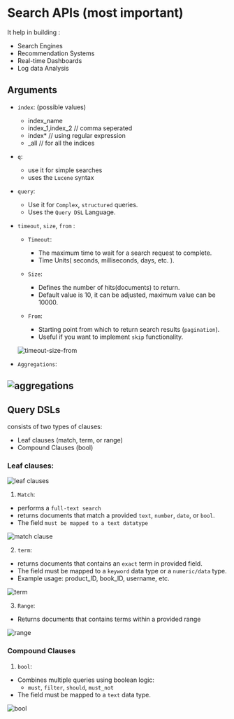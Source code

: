 # Search APIs (most important)

It help in building :
-   Search Engines
-   Recommendation Systems
-   Real-time Dashboards
-   Log data Analysis


## Arguments

-   `index`: (possible values)
    -   index_name
    -   index_1,index_2  // comma seperated
    -   index* // using regular expression
    -   _all // for all the indices


-   `q`: 
    -   use it for simple searches
    -   uses the `Lucene` syntax

-   `query`:
    -   Use it for `Complex`, `structured` queries.
    -   Uses the `Query DSL` Language.

-   `timeout`, `size`, `from` :
    -  `Timeout`: 
        -   The maximum time to wait for a search request to complete.
        -   Time Units( seconds, milliseconds, days, etc. ).
        
    -   `Size`:
        -   Defines the number of hits(documents) to return.
        -   Default value is 10, it can be adjusted, maximum value can be 10000.
    
    -   `From`:
        -   Starting point from which to return search results (`pagination`).
        -   Useful if you want to implement `skip` functionality.

    ![timeout-size-from](img-src/timeout_size_from.png)

-   `Aggregations`:

![aggregations](img-src/aggregations.png)
---


##  Query DSLs
consists of two types of clauses:
-   Leaf clauses (match, term, or range)
-   Compound Clauses (bool)


### Leaf clauses:
![leaf clauses](./img-src/search_api_DSL_leaf_clause.png)

1.  `Match`:
-   performs a `full-text search`
-   returns documents that match a provided `text`, `number`, `date`, or `bool`.
-   The field `must be mapped to a text datatype`

![match clause](./img-src/match.png)

2.  `term`:
-   returns documents that contains an `exact` term in provided field.
-   The field must be mapped to a `keyword` data type or a `numeric/data` type.
-   Example usage: product_ID, book_ID, username, etc.

![term](img-src/term.png)

3.  `Range`:
-   Returns documents that contains terms within a provided range

![range](img-src/range.png)


### Compound Clauses
1.  `bool`:
-   Combines multiple queries using boolean logic:
    -   `must`, `filter`, `should`, `must_not`
-   The field must be mapped to a `text` data type.

![bool](img-src/bool.png)